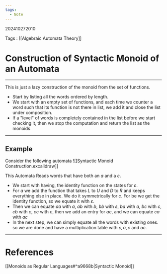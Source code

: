 ```yaml
---
tags:
  - Note
---
```

202410272010

Tags : [[Algebraic Automata Theory]]
# Construction of Syntactic Monoid of an Automata
---
This is just a lazy construction of the monoid from the set of functions.

- Start by listing all the words ordered by length.
- We start with an empty set of functions, and each time we counter a word such that its function is not there in list, we add it and close the list under composition.
- If a "level" of words is completely contained in the list before we start checking it, then we stop the computation and return the list as the monoids

---
## Example
Consider the following automata
![[Syntactic Monoid Construction.excalidraw]]

This Automata Reads words that have both an $a$ and a $c$.
- We start with having, the identity function on the states for $\varepsilon$. 
- For $a$ we add the function that takes $L$ to $U$ and $D$ to $R$ and keeps everything else in place. We do it symmetrically for $c$. For be we get the identity function, so we equate it with $\varepsilon$.
- Then we can equate $aa$ with $a$, $ab$ with $b$, $bb$ with $\varepsilon$, $ba$ with $a$, $bc$ with $c$, $cb$ with $c$, $cc$ with $c$, then we add an entry for $ac$, and we can equate $ca$ with $ac$
- In the next step, we can simply equate all the words with existing ones. so we are done and have a multiplication table with $\varepsilon,a,c$ and $ac$.

---
# References
[[Monoids as Regular Languages#^a9668b|Syntactic Monoid]]